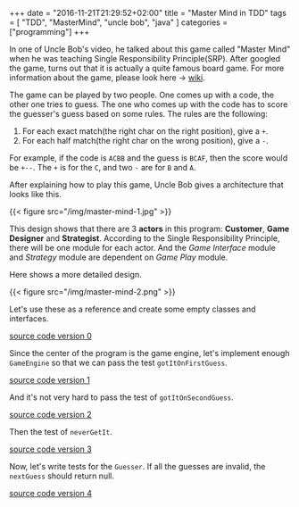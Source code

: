 +++
date = "2016-11-21T21:29:52+02:00"
title = "Master Mind in TDD"
tags = [ "TDD", "MasterMind", "uncle bob", "java" ]
categories = ["programming"]
+++

In one of Uncle Bob's video, he talked about this game called "Master Mind" when he was teaching Single Responsibility Principle(SRP).
After googled the game, turns out that it is actually a quite famous board game. For more information about the game, please look here -> [wiki](https://en.wikipedia.org/wiki/Mastermind_(board_game)).

The game can be played by two people. One comes up with a code, the other one tries to guess. The one who comes up with the code has to score the guesser's guess based on some rules.
The rules are the following:

1. For each exact match(the right char on the right position), give a `+`.
2. For each half match(the right char on the wrong position), give a `-`.

For example, if the code is `ACBB` and the guess is `BCAF`, then the score would be `+--`. The `+` is for the `C`, and two `-` are for `B` and `A`.

After explaining how to play this game, Uncle Bob gives a architecture that looks like this.

{{< figure src="/img/master-mind-1.jpg" >}}

This design shows that there are 3 **actors** in this program: **Customer**, **Game Designer** and **Strategist**. According to the Single Responsibility Principle, there will be one module for each actor. And the *Game Interface* module and *Strategy* module are dependent on *Game Play* module.

Here shows a more detailed design.

{{< figure src="/img/master-mind-2.png" >}}

Let's use these as a reference and create some empty classes and interfaces.

[source code version 0](https://github.com/lvguowei/MasterMindTDD/commit/50bd61a8f9a7a4eb3d9fe63d1f2dc8da46c532a4)

Since the center of the program is the game engine, let's implement enough `GameEngine` so that we can pass the test `gotItOnFirstGuess`.

[source code version 1](https://github.com/lvguowei/MasterMindTDD/commit/d72116eb3c870484c138e211cd7d0d0f6cee6d3f)

And it's not very hard to pass the test of `gotItOnSecondGuess`.

[source code version 2](https://github.com/lvguowei/MasterMindTDD/commit/82fca579aab74908c16cd578499351e2d281cc7f)

Then the test of `neverGetIt`.

[source code version 3](https://github.com/lvguowei/MasterMindTDD/commit/89a50b4965f83fcaf1132096d3164344695234c4)

Now, let's write tests for the `Guesser`.
If all the guesses are invalid, the `nextGuess` should return null.

[source code version 4](https://github.com/lvguowei/MasterMindTDD/commit/bebf02418fe686953f09c1bf650284106e579871)
